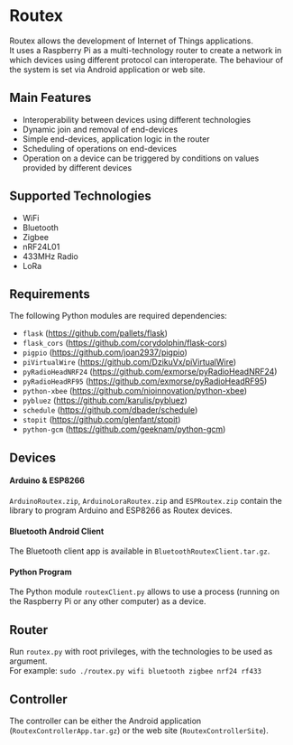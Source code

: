 # Routex
Routex allows the development of Internet of Things applications.  
It uses a Raspberry Pi as a multi-technology router to create a network 
in which devices using different protocol can interoperate. The behaviour of the 
system is set via Android application or web site.

## Main Features
- Interoperability between devices using different technologies
- Dynamic join and removal of end-devices
- Simple end-devices, application logic in the router
- Scheduling of operations on end-devices
- Operation on a device can be triggered by conditions on values provided by different devices 

## Supported Technologies
* WiFi
* Bluetooth
* Zigbee
* nRF24L01
* 433MHz Radio
* LoRa

## Requirements
The following Python modules are required dependencies:
- ```flask``` (https://github.com/pallets/flask)
- ```flask_cors``` (https://github.com/corydolphin/flask-cors)
- ```pigpio``` (https://github.com/joan2937/pigpio)
- ```piVirtualWire``` (https://github.com/DzikuVx/piVirtualWire)
- ```pyRadioHeadNRF24``` (https://github.com/exmorse/pyRadioHeadNRF24)
- ```pyRadioHeadRF95``` (https://github.com/exmorse/pyRadioHeadRF95)
- ```python-xbee``` (https://github.com/nioinnovation/python-xbee)
- ```pybluez``` (https://github.com/karulis/pybluez)
- ```schedule``` (https://github.com/dbader/schedule)
- ```stopit``` (https://github.com/glenfant/stopit)
- ```python-gcm``` (https://github.com/geeknam/python-gcm)

## Devices
#### Arduino & ESP8266
`ArduinoRoutex.zip`, `ArduinoLoraRoutex.zip` and `ESPRoutex.zip` contain the library to program Arduino and ESP8266
as Routex devices.

#### Bluetooth Android Client
The Bluetooth client app is available in `BluetoothRoutexClient.tar.gz`.

#### Python Program
The Python module `routexClient.py` allows to use a process (running on the Raspberry Pi 
or any other computer) as a device.

## Router
Run `routex.py` with root privileges, with the technologies to be used as argument.  
For example:  `sudo ./routex.py wifi bluetooth zigbee nrf24 rf433`

## Controller 
The controller can be either the Android application (`RoutexControllerApp.tar.gz`) or the 
web site (`RoutexControllerSite`).
